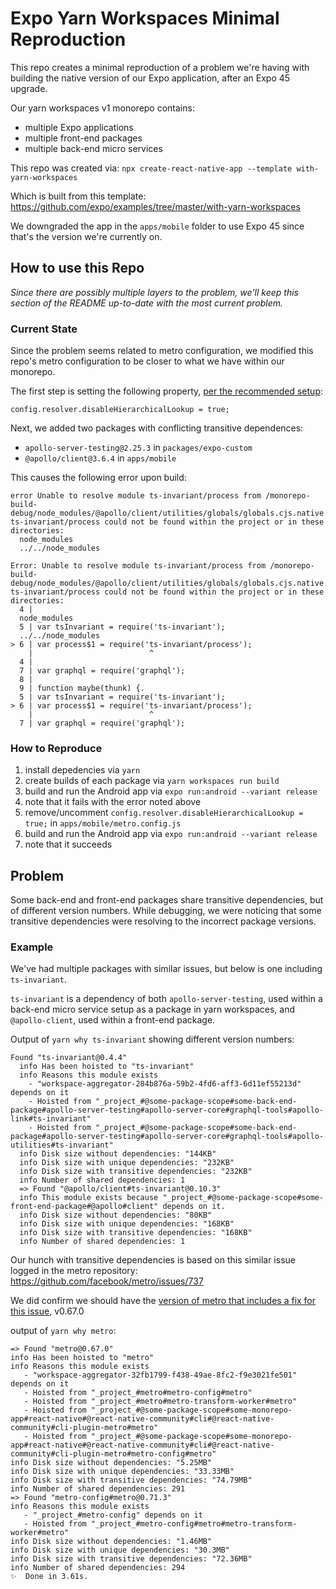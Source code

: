 # Expo Yarn Workspaces Minimal Reproduction

This repo creates a minimal reproduction of a problem we're having with building the native version of our Expo application, after an Expo 45 upgrade.

Our yarn workspaces v1 monorepo contains:

- multiple Expo applications
- multiple front-end packages
- multiple back-end micro services

This repo was created via:
`npx create-react-native-app --template with-yarn-workspaces`

Which is built from this template:
https://github.com/expo/examples/tree/master/with-yarn-workspaces

We downgraded the app in the `apps/mobile` folder to use Expo 45 since that's the version we're currently on.

## How to use this Repo

_Since there are possibly multiple layers to the problem, we'll keep this section of the README up-to-date with the most current problem._

### Current State

Since the problem seems related to metro configuration, we modified this repo's metro configuration to be closer to what we have within our monorepo.

The first step is setting the following property, [per the recommended setup](https://docs.expo.dev/guides/monorepos/):

```
config.resolver.disableHierarchicalLookup = true;
```

Next, we added two packages with conflicting transitive dependences:

- `apollo-server-testing@2.25.3` in `packages/expo-custom`
- `@apollo/client@3.6.4` in `apps/mobile`

This causes the following error upon build:

```
error Unable to resolve module ts-invariant/process from /monorepo-build-debug/node_modules/@apollo/client/utilities/globals/globals.cjs.native.js: ts-invariant/process could not be found within the project or in these directories:
  node_modules
  ../../node_modules

Error: Unable to resolve module ts-invariant/process from /monorepo-build-debug/node_modules/@apollo/client/utilities/globals/globals.cjs.native.js: ts-invariant/process could not be found within the project or in these directories:
  4 |
  node_modules
  5 | var tsInvariant = require('ts-invariant');
  ../../node_modules
> 6 | var process$1 = require('ts-invariant/process');
    |                          ^
  4 |
  7 | var graphql = require('graphql');
  8 |
  9 | function maybe(thunk) {.
  5 | var tsInvariant = require('ts-invariant');
> 6 | var process$1 = require('ts-invariant/process');
    |                          ^
  7 | var graphql = require('graphql');
```

### How to Reproduce

1. install depedencies via `yarn`
2. create builds of each package via `yarn workspaces run build`
3. build and run the Android app via `expo run:android --variant release`
4. note that it fails with the error noted above
5. remove/uncomment `config.resolver.disableHierarchicalLookup = true;` in `apps/mobile/metro.config.js`
6. build and run the Android app via `expo run:android --variant release`
7. note that it succeeds

## Problem

Some back-end and front-end packages share transitive dependencies, but of different version numbers. While debugging, we were noticing that some transitive dependencies were resolving to the incorrect package versions.

### Example

We've had multiple packages with similar issues, but below is one including `ts-invariant`.

`ts-invariant` is a dependency of both `apollo-server-testing`, used within a back-end micro service setup as a package in yarn workspaces, and `@apollo-client`, used within a front-end package.

Output of `yarn why ts-invariant` showing different version numbers:

```
Found "ts-invariant@0.4.4"
  info Has been hoisted to "ts-invariant"
  info Reasons this module exists
    - "workspace-aggregator-284b876a-59b2-4fd6-aff3-6d11ef55213d" depends on it
    - Hoisted from "_project_#@some-package-scope#some-back-end-package#apollo-server-testing#apollo-server-core#graphql-tools#apollo-link#ts-invariant"
    - Hoisted from "_project_#@some-package-scope#some-back-end-package#apollo-server-testing#apollo-server-core#graphql-tools#apollo-utilities#ts-invariant"
  info Disk size without dependencies: "144KB"
  info Disk size with unique dependencies: "232KB"
  info Disk size with transitive dependencies: "232KB"
  info Number of shared dependencies: 1
  => Found "@apollo/client#ts-invariant@0.10.3"
  info This module exists because "_project_#@some-package-scope#some-front-end-package#@apollo#client" depends on it.
  info Disk size without dependencies: "80KB"
  info Disk size with unique dependencies: "168KB"
  info Disk size with transitive dependencies: "168KB"
  info Number of shared dependencies: 1
```

Our hunch with transitive dependencies is based on this similar issue logged in the metro repository:
https://github.com/facebook/metro/issues/737

We did confirm we should have the [version of metro that includes a fix for this issue](https://github.com/facebook/metro/commit/9bbe219809c2bdfdb949e825817e2522e099ff9f), v0.67.0

output of `yarn why metro`:

```
=> Found "metro@0.67.0"
info Has been hoisted to "metro"
info Reasons this module exists
   - "workspace-aggregator-32fb1799-f438-49ae-8fc2-f9e3021fe501" depends on it
   - Hoisted from "_project_#metro#metro-config#metro"
   - Hoisted from "_project_#metro#metro-transform-worker#metro"
   - Hoisted from "_project_#@some-package-scope#some-monorepo-app#react-native#@react-native-community#cli#@react-native-community#cli-plugin-metro#metro"
   - Hoisted from "_project_#@some-package-scope#some-monorepo-app#react-native#@react-native-community#cli#@react-native-community#cli-plugin-metro#metro-config#metro"
info Disk size without dependencies: "5.25MB"
info Disk size with unique dependencies: "33.33MB"
info Disk size with transitive dependencies: "74.79MB"
info Number of shared dependencies: 291
=> Found "metro-config#metro@0.71.3"
info Reasons this module exists
   - "_project_#metro-config" depends on it
   - Hoisted from "_project_#metro-config#metro#metro-transform-worker#metro"
info Disk size without dependencies: "1.46MB"
info Disk size with unique dependencies: "30.3MB"
info Disk size with transitive dependencies: "72.36MB"
info Number of shared dependencies: 294
✨  Done in 3.61s.
```
